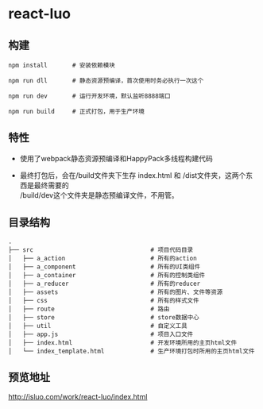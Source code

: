 # react-luo

## 构建

```
npm install       # 安装依赖模块
```

```
npm run dll       # 静态资源预编译，首次使用时务必执行一次这个
```

```
npm run dev       # 运行开发环境，默认监听8888端口
```

```
npm run build     # 正式打包，用于生产环境
```
## 特性

* 使用了webpack静态资源预编译和HappyPack多线程构建代码

* 最终打包后，会在/build文件夹下生存 index.html 和 /dist文件夹，这两个东西是最终需要的<br/>/build/dev这个文件夹是静态预编译文件，不用管。

## 目录结构

```
.
├── src                                 # 项目代码目录
│   ├── a_action                        # 所有的action
│   ├── a_component                     # 所有的UI类组件
│   ├── a_container                     # 所有的控制类组件
│   ├── a_reducer                       # 所有的reducer
│   ├── assets                          # 所有的图片、文件等资源
│   ├── css                             # 所有的样式文件
│   ├── route                           # 路由
│   ├── store                           # store数据中心
│   ├── util                            # 自定义工具
│   ├── app.js                          # 项目入口文件
│   ├── index.html                      # 开发环境所用的主页html文件
│   └── index_template.html             # 生产环境打包时所用的主页html文件
```

## 预览地址

http://isluo.com/work/react-luo/index.html
